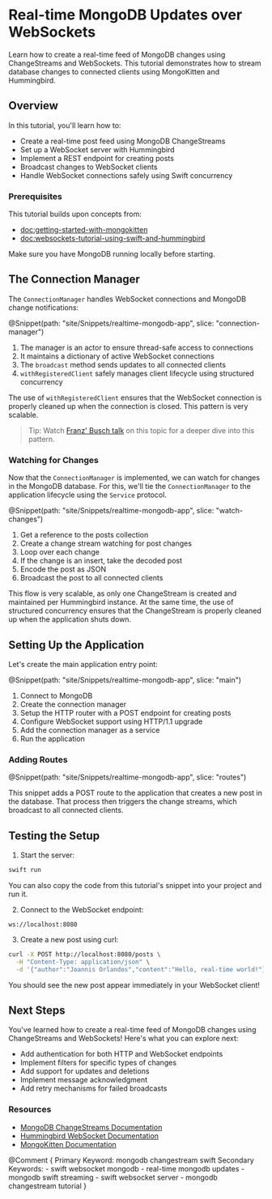 # Real-time MongoDB Updates over WebSockets

Learn how to create a real-time feed of MongoDB changes using ChangeStreams and WebSockets. This tutorial demonstrates how to stream database changes to connected clients using MongoKitten and Hummingbird.

## Overview

In this tutorial, you'll learn how to:
- Create a real-time post feed using MongoDB ChangeStreams
- Set up a WebSocket server with Hummingbird
- Implement a REST endpoint for creating posts
- Broadcast changes to WebSocket clients
- Handle WebSocket connections safely using Swift concurrency

### Prerequisites

This tutorial builds upon concepts from:
- <doc:getting-started-with-mongokitten>
- <doc:websockets-tutorial-using-swift-and-hummingbird>

Make sure you have MongoDB running locally before starting.

## The Connection Manager

The ``ConnectionManager`` handles WebSocket connections and MongoDB change notifications:

@Snippet(path: "site/Snippets/realtime-mongodb-app", slice: "connection-manager")

1. The manager is an actor to ensure thread-safe access to connections
2. It maintains a dictionary of active WebSocket connections
3. The `broadcast` method sends updates to all connected clients
4. `withRegisteredClient` safely manages client lifecycle using structured concurrency

The use of `withRegisteredClient` ensures that the WebSocket connection is properly cleaned up when the connection is closed. This pattern is very scalable.

> Tip: Watch [Franz' Busch talk](https://www.youtube.com/watch?v=JmrnE7HUaDE) on this topic for a deeper dive into this pattern.

### Watching for Changes

Now that the ``ConnectionManager`` is implemented, we can watch for changes in the MongoDB database. For this, we'll tie the ``ConnectionManager`` to the application lifecycle using the ``Service`` protocol.

@Snippet(path: "site/Snippets/realtime-mongodb-app", slice: "watch-changes")

1. Get a reference to the posts collection
2. Create a change stream watching for post changes
3. Loop over each change
4. If the change is an insert, take the decoded post
5. Encode the post as JSON
6. Broadcast the post to all connected clients

This flow is very scalable, as only one ChangeStream is created and maintained per Hummingbird instance. At the same time, the use of structured concurrency ensures that the ChangeStream is properly cleaned up when the application shuts down.

## Setting Up the Application

Let's create the main application entry point:

@Snippet(path: "site/Snippets/realtime-mongodb-app", slice: "main")

1. Connect to MongoDB
2. Create the connection manager
3. Setup the HTTP router with a POST endpoint for creating posts
4. Configure WebSocket support using HTTP/1.1 upgrade
5. Add the connection manager as a service
6. Run the application

### Adding Routes

@Snippet(path: "site/Snippets/realtime-mongodb-app", slice: "routes")

This snippet adds a POST route to the application that creates a new post in the database. That process then triggers the change streams, which broadcast to all connected clients.

## Testing the Setup

1. Start the server:

```bash
swift run
```

You can also copy the code from this tutorial's snippet into your project and run it.

2. Connect to the WebSocket endpoint:

```
ws://localhost:8080
```

3. Create a new post using curl:

```bash
curl -X POST http://localhost:8080/posts \
  -H "Content-Type: application/json" \
  -d '{"author":"Joannis Orlandos","content":"Hello, real-time world!"}'
```

You should see the new post appear immediately in your WebSocket client!

## Next Steps

You've learned how to create a real-time feed of MongoDB changes using ChangeStreams and WebSockets! Here's what you can explore next:

- Add authentication for both HTTP and WebSocket endpoints
- Implement filters for specific types of changes
- Add support for updates and deletions
- Implement message acknowledgment
- Add retry mechanisms for failed broadcasts

### Resources

- [MongoDB ChangeStreams Documentation](https://www.mongodb.com/docs/manual/changeStreams/)
- [Hummingbird WebSocket Documentation](https://github.com/hummingbird-project/hummingbird-websocket)
- [MongoKitten Documentation](https://github.com/orlandos-nl/MongoKitten)

@Comment {
    Primary Keyword: mongodb changestream swift
    Secondary Keywords: 
    - swift websocket mongodb
    - real-time mongodb updates
    - mongodb swift streaming
    - swift websocket server
    - mongodb changestream tutorial
} 